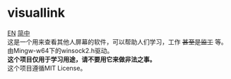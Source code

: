 # visuallink
[EN](https://github.com/orangeZSCB/visuallink/blob/master/README.md) [简中](https://github.com/orangeZSCB/visuallink/blob/master/READMEs/README_zh.md)    
这是一个用来查看其他人屏幕的软件，可以帮助人们学习，工作 ~~甚至是监工~~ 等。     
由Mingw-w64下的winsock2.h驱动。  
**这个项目仅用于学习用途，请不要用它来做非法之事。**    
这个项目遵循MIT License。
